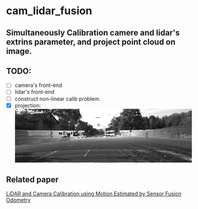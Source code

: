 # cam_lidar_fusion

Simultaneously Calibration camere and lidar's extrins parameter, and project point cloud on image.
-------------
## TODO:

- [ ] camera's front-end 
- [ ] lidar's front-end
- [ ] construct non-linear calib problem.
- [X] projection:
  ![](./resource/proj.png)

## Related paper
[LiDAR and Camera Calibration using Motion Estimated by Sensor Fusion Odometry](https://arxiv.org/abs/1804.05178)
